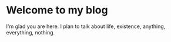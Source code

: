 # Welcome to my blog

I'm glad you are here. I plan to talk about life, existence, anything, everything, nothing.
